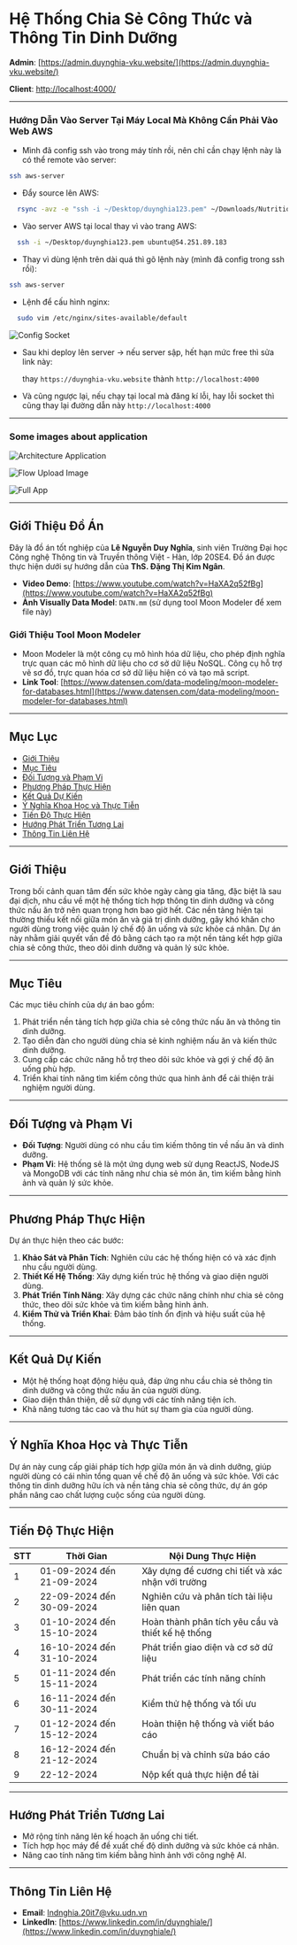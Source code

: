 # Hệ Thống Chia Sẻ Công Thức và Thông Tin Dinh Dưỡng

**Admin**: [https://admin.duynghia-vku.website/](https://admin.duynghia-vku.website/)

**Client**: [http://localhost:4000/](http://localhost:4000/)

---

### Hướng Dẫn Vào Server Tại Máy Local Mà Không Cần Phải Vào Web AWS

- Mình đã config ssh vào trong máy tính rồi, nên chỉ cần chạy lệnh này là có thể remote vào server:

```bash
ssh aws-server
```

- Đẩy source lên AWS:

```bash
  rsync -avz -e "ssh -i ~/Desktop/duynghia123.pem" ~/Downloads/Nutritional-Info-Recipe-System ubuntu@54.251.89.183:~/
```

- Vào server AWS tại local thay vì vào trang AWS:

```bash
  ssh -i ~/Desktop/duynghia123.pem ubuntu@54.251.89.183
```

- Thay vì dùng lệnh trên dài quá thì gõ lệnh này (mình đã config trong ssh rồi):

```bash
ssh aws-server
```

- Lệnh để cấu hình nginx:

```bash
  sudo vim /etc/nginx/sites-available/default
```

![Config Socket](config-socket.png)

- Sau khi deploy lên server -> nếu server sập, hết hạn mức free thì sửa link này:

  thay `https://duynghia-vku.website` thành `http://localhost:4000`

- Và cũng ngược lại, nếu chạy tại local mà đăng kí lỗi, hay lỗi socket thì cũng thay lại đường dẫn này `http://localhost:4000`

---

### Some images about application

![Architecture Application](architecture-application.png)

![Flow Upload Image](flow-upload-image.png)

![Full App](architecture.png)

---

## Giới Thiệu Đồ Án

Đây là đồ án tốt nghiệp của **Lê Nguyễn Duy Nghĩa**, sinh viên Trường Đại học Công nghệ Thông tin và Truyền thông Việt - Hàn, lớp 20SE4. Đồ án được thực hiện dưới sự hướng dẫn của **ThS. Đặng Thị Kim Ngân**.

- **Video Demo**: [https://www.youtube.com/watch?v=HaXA2q52fBg](https://www.youtube.com/watch?v=HaXA2q52fBg)
- **Ảnh Visually Data Model**: `DATN.mm` (sử dụng tool Moon Modeler để xem file này)

### Giới Thiệu Tool Moon Modeler

- Moon Modeler là một công cụ mô hình hóa dữ liệu, cho phép định nghĩa trực quan các mô hình dữ liệu cho cơ sở dữ liệu NoSQL. Công cụ hỗ trợ vẽ sơ đồ, trực quan hóa cơ sở dữ liệu hiện có và tạo mã script.
- **Link Tool**: [https://www.datensen.com/data-modeling/moon-modeler-for-databases.html](https://www.datensen.com/data-modeling/moon-modeler-for-databases.html)

---

## Mục Lục

- [Giới Thiệu](#giới-thiệu)
- [Mục Tiêu](#mục-tiêu)
- [Đối Tượng và Phạm Vi](#đối-tượng-và-phạm-vi)
- [Phương Pháp Thực Hiện](#phương-pháp-thực-hiện)
- [Kết Quả Dự Kiến](#kết-quả-dự-kiến)
- [Ý Nghĩa Khoa Học và Thực Tiễn](#ý-nghĩa-khoa-học-và-thực-tiễn)
- [Tiến Độ Thực Hiện](#tiến-độ-thực-hiện)
- [Hướng Phát Triển Tương Lai](#hướng-phát-triển-tương-lai)
- [Thông Tin Liên Hệ](#thông-tin-liên-hệ)

---

## Giới Thiệu

Trong bối cảnh quan tâm đến sức khỏe ngày càng gia tăng, đặc biệt là sau đại dịch, nhu cầu về một hệ thống tích hợp thông tin dinh dưỡng và công thức nấu ăn trở nên quan trọng hơn bao giờ hết. Các nền tảng hiện tại thường thiếu kết nối giữa món ăn và giá trị dinh dưỡng, gây khó khăn cho người dùng trong việc quản lý chế độ ăn uống và sức khỏe cá nhân. Dự án này nhằm giải quyết vấn đề đó bằng cách tạo ra một nền tảng kết hợp giữa chia sẻ công thức, theo dõi dinh dưỡng và quản lý sức khỏe.

---

## Mục Tiêu

Các mục tiêu chính của dự án bao gồm:

1. Phát triển nền tảng tích hợp giữa chia sẻ công thức nấu ăn và thông tin dinh dưỡng.
2. Tạo diễn đàn cho người dùng chia sẻ kinh nghiệm nấu ăn và kiến thức dinh dưỡng.
3. Cung cấp các chức năng hỗ trợ theo dõi sức khỏe và gợi ý chế độ ăn uống phù hợp.
4. Triển khai tính năng tìm kiếm công thức qua hình ảnh để cải thiện trải nghiệm người dùng.

---

## Đối Tượng và Phạm Vi

- **Đối Tượng**: Người dùng có nhu cầu tìm kiếm thông tin về nấu ăn và dinh dưỡng.
- **Phạm Vi**: Hệ thống sẽ là một ứng dụng web sử dụng ReactJS, NodeJS và MongoDB với các tính năng như chia sẻ món ăn, tìm kiếm bằng hình ảnh và quản lý sức khỏe.

---

## Phương Pháp Thực Hiện

Dự án thực hiện theo các bước:

1. **Khảo Sát và Phân Tích**: Nghiên cứu các hệ thống hiện có và xác định nhu cầu người dùng.
2. **Thiết Kế Hệ Thống**: Xây dựng kiến trúc hệ thống và giao diện người dùng.
3. **Phát Triển Tính Năng**: Xây dựng các chức năng chính như chia sẻ công thức, theo dõi sức khỏe và tìm kiếm bằng hình ảnh.
4. **Kiểm Thử và Triển Khai**: Đảm bảo tính ổn định và hiệu suất của hệ thống.

---

## Kết Quả Dự Kiến

- Một hệ thống hoạt động hiệu quả, đáp ứng nhu cầu chia sẻ thông tin dinh dưỡng và công thức nấu ăn của người dùng.
- Giao diện thân thiện, dễ sử dụng với các tính năng tiện ích.
- Khả năng tương tác cao và thu hút sự tham gia của người dùng.

---

## Ý Nghĩa Khoa Học và Thực Tiễn

Dự án này cung cấp giải pháp tích hợp giữa món ăn và dinh dưỡng, giúp người dùng có cái nhìn tổng quan về chế độ ăn uống và sức khỏe. Với các thông tin dinh dưỡng hữu ích và nền tảng chia sẻ công thức, dự án góp phần nâng cao chất lượng cuộc sống của người dùng.

---

## Tiến Độ Thực Hiện

| STT | Thời Gian                 | Nội Dung Thực Hiện                                |
| --- | ------------------------- | ------------------------------------------------- |
| 1   | 01-09-2024 đến 21-09-2024 | Xây dựng đề cương chi tiết và xác nhận với trường |
| 2   | 22-09-2024 đến 30-09-2024 | Nghiên cứu và phân tích tài liệu liên quan        |
| 3   | 01-10-2024 đến 15-10-2024 | Hoàn thành phân tích yêu cầu và thiết kế hệ thống |
| 4   | 16-10-2024 đến 31-10-2024 | Phát triển giao diện và cơ sở dữ liệu             |
| 5   | 01-11-2024 đến 15-11-2024 | Phát triển các tính năng chính                    |
| 6   | 16-11-2024 đến 30-11-2024 | Kiểm thử hệ thống và tối ưu                       |
| 7   | 01-12-2024 đến 15-12-2024 | Hoàn thiện hệ thống và viết báo cáo               |
| 8   | 16-12-2024 đến 21-12-2024 | Chuẩn bị và chỉnh sửa báo cáo                     |
| 9   | 22-12-2024                | Nộp kết quả thực hiện đề tài                      |

---

## Hướng Phát Triển Tương Lai

- Mở rộng tính năng lên kế hoạch ăn uống chi tiết.
- Tích hợp học máy để đề xuất chế độ dinh dưỡng và sức khỏe cá nhân.
- Nâng cao tính năng tìm kiếm bằng hình ảnh với công nghệ AI.

---

## Thông Tin Liên Hệ

- **Email**: lndnghia.20it7@vku.udn.vn
- **LinkedIn**: [https://www.linkedin.com/in/duynghiale/](https://www.linkedin.com/in/duynghiale/)
